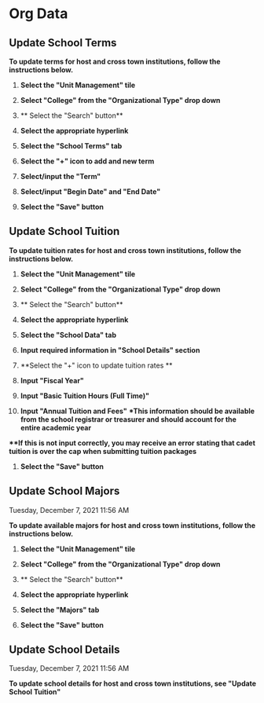 # Org Data  

## Update School Terms

**To update terms for host and cross town institutions, follow the instructions below.**

1. **Select the "Unit Management" tile**

1. **Select "College" from the "Organizational Type" drop down**
2. ** Select the "Search" button**

1. **Select the appropriate hyperlink**

1. **Select the "School Terms" tab**

1. **Select the "+" icon to add and new term**
2. **Select/input the "Term"**
3. **Select/input "Begin Date" and "End Date"**
4. **Select the "Save" button**

## Update School Tuition
**To update tuition rates for host and cross town institutions, follow the instructions below.**

1. **Select the "Unit Management" tile**

1. **Select "College" from the "Organizational Type" drop down**
2. ** Select the "Search" button**

1. **Select the appropriate hyperlink**

1. **Select the "School Data" tab**

1. **Input required information in "School Details" section**
2. **Select the "+" icon to update tuition rates **
3. **Input "Fiscal Year"**
4. **Input "Basic Tuition Hours (Full Time)"**
5. **Input "Annual Tuition and Fees"**
	**\*This information should be available from the school registrar or treasurer  and should account for the entire academic year**	

**\*\*If this is not input correctly, you may receive an error stating that cadet  tuition is over the cap when submitting tuition packages**
1. **Select the "Save" button**

## Update School Majors
Tuesday, December 7, 2021	11:56 AM

**To update available majors for host and cross town institutions, follow the  instructions below.**

1. **Select the "Unit Management" tile**

1. **Select "College" from the "Organizational Type" drop down**
2. ** Select the "Search" button**

1. **Select the appropriate hyperlink**

1. **Select the "Majors" tab**

1. **Select the "Save" button**

## Update School Details
Tuesday, December 7, 2021	11:56 AM

**To update school details for host and cross town institutions, see "Update  School Tuition"**